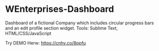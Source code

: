 # WEnterprises-Dashboard
Dashboard of a fictional Company which includes circular progress bars and an edit profile section widget.
Tools: Sublime Text, HTML/CSS/JavaScript

Try DEMO Herw: https://cnhv.co/8ppfu
